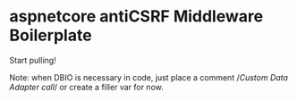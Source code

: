 # aspnetcore antiCSRF Middleware Boilerplate
 
Start pulling!

Note: when DBIO is necessary in code, just place a comment /*Custom Data Adapter call*/ or create a filler var for now. 
